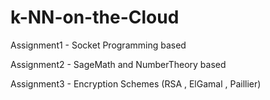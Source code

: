# k-NN-on-the-Cloud
Assignment1 - Socket Programming based

Assignment2 - SageMath and NumberTheory based

Assignment3 - Encryption Schemes (RSA , ElGamal , Paillier)